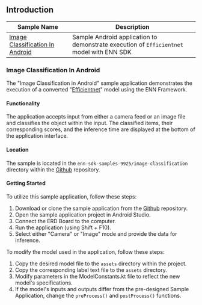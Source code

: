 ## Introduction
|Sample Name|Description|
|-------------|-------|
|[Image Classification In Android](#image-classification-in-android)|Sample Android application to demonstrate execution of `Efficientnet` model with ENN SDK|

### Image Classification In Android
The "Image Classification in Android" sample application demonstrates the execution of a converted "[Efficientnet](https://github.com/PINTO0309/PINTO_model_zoo/tree/main/004_efficientnet)" model using the ENN Framework.

#### Functionality
The application accepts input from either a camera feed or an image file and classifies the object within the input. 
The classified items, their corresponding scores, and the inference time are displayed at the bottom of the application interface.

#### Location
The sample is located in the `enn-sdk-samples-9925/image-classification` directory within the [Github](https://github.com/exynos-eco/enn-sdk-samples-9925) repository.

#### Getting Started
To utilize this sample application, follow these steps:
1. Download or clone the sample application from the [Github](https://github.com/exynos-eco/enn-sdk-samples-9925) repository.
1. Open the sample application project in Android Studio.
1. Connect the ERD Board to the computer.
1. Run the application (using Shift + F10).
1. Select either "Camera" or "Image" mode and provide the data for inference.

To modify the model used in the application, follow these steps:
1. Copy the desired model file to the `assets` directory within the project.
1. Copy the corresponding label text file to the `assets` directory.
1. Modify parameters in the ModelConstants.kt file to reflect the new model's specifications.
1. If the model's inputs and outputs differ from the pre-designed Sample Application, change the `preProcess()` and `postProcess()` functions.